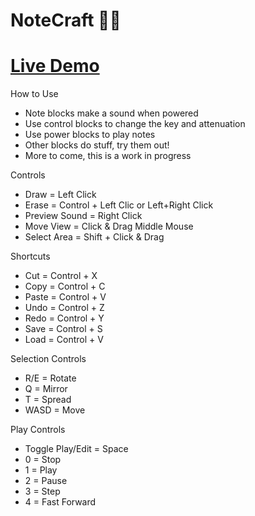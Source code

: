 # NoteCraft 🎵🔨

# [Live Demo](https://killedbyapixel.github.io/NoteCraft/)

How to Use
- Note blocks make a sound when powered
- Use control blocks to change the key and attenuation
- Use power blocks to play notes
- Other blocks do stuff, try them out!
- More to come, this is a work in progress

Controls
- Draw = Left Click
- Erase = Control + Left Clic or Left+Right Click
- Preview Sound = Right Click
- Move View = Click & Drag Middle Mouse
- Select Area = Shift + Click & Drag

Shortcuts
- Cut = Control + X
- Copy = Control + C
- Paste = Control + V
- Undo = Control + Z
- Redo = Control + Y
- Save = Control + S
- Load = Control + V

Selection Controls
- R/E = Rotate
- Q = Mirror
- T = Spread
- WASD = Move

Play Controls
- Toggle Play/Edit = Space
- 0 = Stop
- 1 = Play
- 2 = Pause
- 3 = Step
- 4 = Fast Forward
